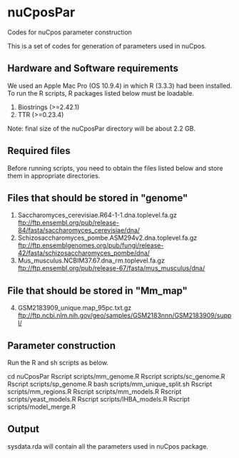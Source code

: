 # nuCposPar
Codes for nuCpos parameter construction

This is a set of codes for generation of parameters used in nuCpos.


## Hardware and Software requirements ###############################
We used an Apple Mac Pro (OS 10.9.4) in which R (3.3.3) had been installed. 
To run the R scripts, R packages listed below must be loadable.

1. Biostrings (>=2.42.1)
2. TTR (>=0.23.4)

Note: final size of the nuCposPar directory will be about 2.2 GB.


## Required files ###################################################
Before running scripts, you need to obtain the files listed below and store them in appropriate directories.

## Files that should be stored in "genome" 
1. Saccharomyces_cerevisiae.R64-1-1.dna.toplevel.fa.gz
    ftp://ftp.ensembl.org/pub/release-84/fasta/saccharomyces_cerevisiae/dna/
2. Schizosaccharomyces_pombe.ASM294v2.dna.toplevel.fa.gz
    ftp://ftp.ensemblgenomes.org/pub/fungi/release-42/fasta/schizosaccharomyces_pombe/dna/
3. Mus_musculus.NCBIM37.67.dna_rm.toplevel.fa.gz
    ftp://ftp.ensembl.org/pub/release-67/fasta/mus_musculus/dna/

## File that should be stored in "Mm_map" 
4. GSM2183909_unique.map_95pc.txt.gz
    ftp://ftp.ncbi.nlm.nih.gov/geo/samples/GSM2183nnn/GSM2183909/suppl/


## Parameter construction ###########################################
Run the R and sh scripts as below. 

cd nuCposPar
Rscript scripts/mm_genome.R
Rscript scripts/sc_genome.R
Rscript scripts/sp_genome.R
bash scripts/mm_unique_split.sh
Rscript scripts/mm_regions.R
Rscript scripts/mm_models.R
Rscript scripts/yeast_models.R
Rscript scripts/lHBA_models.R
Rscript scripts/model_merge.R


## Output ############################################################
sysdata.rda will contain all the parameters used in nuCpos package.

